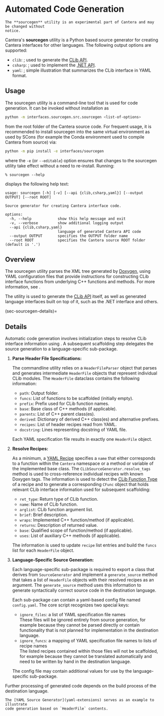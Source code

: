 # Automated Code Generation

```{caution}
The **sourcegen** utility is an experimental part of Cantera and may be changed without
notice.
```

Cantera's **sourcegen** utility is a Python based source generator for creating Cantera
interfaces for other languages. The following output options are supported:

- `clib`: [](clib-extensions); used to generate the [CLib API](../clib/index).
- `csharp`: [](dotnet-extensions); used to implement the [.NET API](../dotnet/index).
- `yaml`: [](yaml-extensions); simple illustration that summarizes the CLib interface
  in YAML format.

## Usage

The sourcegen utility is a command-line tool that is used for code generation. It can be
invoked without installation as

```bash
python -m interfaces.sourcegen.src.sourcegen <list-of-options>
```

from the root folder of the Cantera source code. For frequent usage, it is recommended
to install sourcegen into the same virtual environment as used by SCons (for example
the Conda environment used to compile Cantera from source) via:

```bash
python -m pip install -e interfaces/sourcegen
```

where the `-e` (or `--editable`) option ensures that changes to the sourcegen utility
take effect without a need to re-install. Running:

```shell
% sourcegen --help
```

displays the following help text:

```shell
usage: sourcegen [-h] [-v] [--api {clib,csharp,yaml}] [--output OUTPUT] [--root ROOT]

Source generator for creating Cantera interface code.

options:
  -h, --help            show this help message and exit
  -v, --verbose         show additional logging output
  --api {clib,csharp,yaml}
                        language of generated Cantera API code
  --output OUTPUT       specifies the OUTPUT folder name
  --root ROOT           specifies the Cantera source ROOT folder (default is '.')
```

## Overview

The sourcegen utility parses the XML tree generated by
[Doxygen](https://www.doxygen.org), using YAML configuration files that provide
instructions for constructing CLib interface functions from underlying C++ functions
and methods. For more information, see [](sourcegen-config).

The utility is used to generate the [CLib API](clib-extensions) itself, as well as
generated language interfaces built on top of it, such as the .NET interface and
others.

(sec-sourcegen-details)=
## Details

Automatic code generation involves initialization steps to resolve CLib interface
information using [](sourcegen-config). A subsequent scaffolding step delegates the
source generation to a language-specific sub-package.

1. **Parse Header File Specifications:**

   The commandline utility relies on a `HeaderFileParser` object that parses
   [](sec-sourcegen-specifications) and generates intermediate `HeaderFile` objects that
   represent individual CLib modules. The `HeaderFile` dataclass contains the following
   information:

   - `path`: Output folder.
   - `funcs`: List of functions to be scaffolded (initially empty).
   - `prefix`: Prefix used for CLib function names.
   - `base`: Base class of C++ methods (if applicable).
   - `parents`: List of C++ parent class(es).
   - `derived`: Dictionary of derived C++ class(es) and alternative prefixes.
   - `recipes`: List of header recipes read from YAML.
   - `docstring`: Lines representing docstring of YAML file.

   Each YAML specification file results in exactly one `HeaderFile` object.

1. **Resolve Recipes:**

   As a minimum, a [YAML Recipe](sec-sourcegen-recipes) specifies a `name` that either
   corresponds to a function within the `Cantera` namespace or a method or variable of
   the implemented base class. The `CLibSourceGenerator.resolve_tags` method is used
   to cross-reference individual recipes with known Doxygen tags. The information is
   used to detect the [CLib Function Type](sec-sourcegen-function-types) of a recipe and
   to generate a corresponding `CFunc` object that holds relevant CLib interface
   information used for subsequent scaffolding:

   - `ret_type`: Return type of CLib function.
   - `name`: Name of CLib function.
   - `arglist`: CLib function argument list.
   - `brief`: Brief description.
   - `wraps`: Implemented C++ function/method (if applicable).
   - `returns`: Description of returned value.
   - `base`: Qualified scope of function/method (if applicable).
   - `uses`: List of auxiliary C++ methods (if applicable).

   The information is used to update `recipe` list entries and build the `funcs` list
   for each `HeaderFile` object.

1. **Language-Specific Source Generation:**

   Each language-specific sub-package is required to export a class that derives from
   `SourceGenerator` and implement a `generate_source` method that takes a list of
   `HeaderFile` objects with their resolved recipes as an argument. The
   `generate_source` method uses this information to generate syntactically correct
   source code in the destination language.

   Each sub-package can contain a yaml-based config file named `config.yaml`. The core
   script recognizes two special keys:

   - `ignore_files`: a list of YAML specification file names\
     These files will be ignored entirely from source generation, for example because
     they cannot be parsed directly or contain functionality that is not planned for
     implementation in the destination language.
   - `ignore_funcs`: a mapping of YAML specification file names to lists of recipe
     names\
     The listed recipes contained within those files will not be scaffolded, for
     example because they cannot be translated automatically and need to be written by
     hand in the destination language.

   The config file may contain additional values for use by the language-specific
   sub-package.

Further processing of generated code depends on the build process of the
destination language.

```{tip}
The [YAML Source Generator](yaml-extensions) serves as an example to illustrate
code generation based on `HeaderFile` contents.
```
